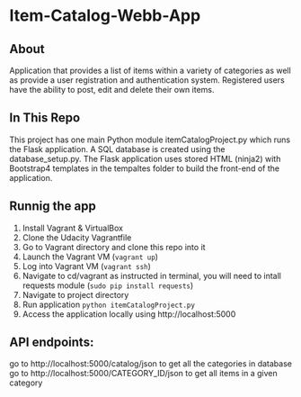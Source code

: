 # Item-Catalog-Webb-App

## About


Application that provides a list of items within a variety of categories as well as provide a user registration and authentication system.
Registered users  have the ability to post, edit and delete their own items.


## In This Repo

This project has one main Python module itemCatalogProject.py which runs the Flask application. A SQL database is created using the database_setup.py. The Flask application uses stored HTML (ninja2) with Bootstrap4 templates in the tempaltes folder to build the front-end of the application.


## Runnig the app

1. Install Vagrant & VirtualBox
2. Clone the Udacity Vagrantfile
3. Go to Vagrant directory and clone this repo into it
4. Launch the Vagrant VM (`vagrant up`)
5. Log into Vagrant VM (`vagrant ssh`)
6. Navigate to cd/vagrant as instructed in terminal, you will need to intall requests module (`sudo pip install requests`)
7. Navigate to project directory
7. Run application  `python itemCatalogProject.py`
8.  Access the application locally using http://localhost:5000


 ## API endpoints: 

go to http://localhost:5000/catalog/json to get all the categories in database <br>
go to http://localhost:5000/CATEGORY_ID/json to get all items in a given category 
 
